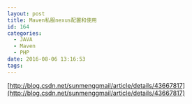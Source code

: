 ```yaml
---
layout: post
title: Maven私服nexus配置和使用
id: 164
categories:
  - JAVA
  - Maven
  - PHP
date: 2016-08-06 13:16:53
tags:
---
```


[http://blog.csdn.net/sunmenggmail/article/details/43667817](http://blog.csdn.net/sunmenggmail/article/details/43667817)